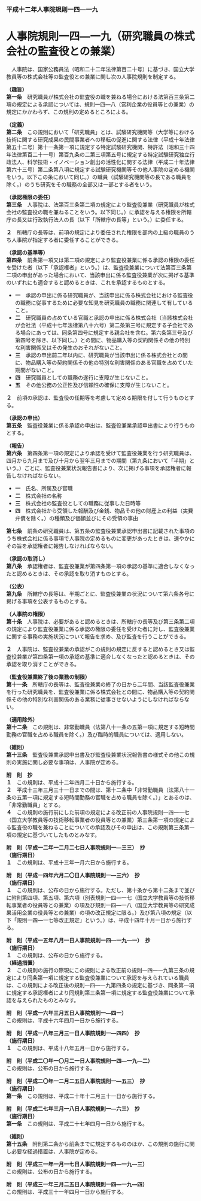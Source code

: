 ### 平成十二年人事院規則一四―一九  
# 人事院規則一四―一九（研究職員の株式会社の監査役との兼業）  
　人事院は、国家公務員法（昭和二十二年法律第百二十号）に基づき、国立大学教員等の株式会社等の監査役との兼業に関し次の人事院規則を制定する。  
  
**（趣旨）**  
**第一条**　研究職員が株式会社の監査役の職を兼ねる場合における法第百三条第二項の規定による承認については、規則一四―八（営利企業の役員等との兼業）の規定にかかわらず、この規則の定めるところによる。  
  
**（定義）**  
**第二条**　この規則において「研究職員」とは、試験研究機関等（大学等における技術に関する研究成果の民間事業者への移転の促進に関する法律（平成十年法律第五十二号）第十一条第一項に規定する特定試験研究機関、特許法（昭和三十四年法律第百二十一号）第百九条の二第三項第五号に規定する特定試験研究独立行政法人、科学技術・イノベーション創出の活性化に関する法律（平成二十年法律第六十三号）第二条第八項に規定する試験研究機関等その他人事院の定める機関をいう。以下この条において同じ。）の職員（試験研究機関等の長である職員を除く。）のうち研究をその職務の全部又は一部とする者をいう。  
  
**（承認権限の委任）**  
**第三条**　人事院は、法第百三条第二項の規定により監査役兼業（研究職員が株式会社の監査役の職を兼ねることをいう。以下同じ。）に承認を与える権限を所轄庁の長又は行政執行法人の長（以下「所轄庁の長等」という。）に委任する。  
  
**２**　所轄庁の長等は、前項の規定により委任された権限を部内の上級の職員のうち人事院が指定する者に委任することができる。  
  
**（承認の基準等）**  
**第四条**　前条第一項又は第二項の規定により監査役兼業に係る承認の権限の委任を受けた者（以下「承認権者」という。）は、監査役兼業について法第百三条第二項の申出があった場合において、当該申出に係る監査役兼業が次に掲げる基準のいずれにも適合すると認めるときは、これを承認するものとする。  
* **一**　承認の申出に係る研究職員が、当該申出に係る株式会社における監査役の職務に従事するために必要な知見を研究職員の職務に関連して有していること。  
* **二**　研究職員の占めている官職と承認の申出に係る株式会社（当該株式会社が会社法（平成十七年法律第八十六号）第二条第三号に規定する子会社である場合にあっては、同条第四号に規定する親会社を含む。第六条第三号及び第四号を除き、以下同じ。）との間に、物品購入等の契約関係その他の特別な利害関係又はその発生のおそれがないこと。  
* **三**　承認の申出前二年以内に、研究職員が当該申出に係る株式会社との間に、物品購入等の契約関係その他の特別な利害関係のある官職を占めていた期間がないこと。  
* **四**　研究職員としての職務の遂行に支障が生じないこと。  
* **五**　その他公務の公正性及び信頼性の確保に支障が生じないこと。  
  
**２**　前項の承認は、監査役の任期等を考慮して定める期限を付して行うものとする。  
  
**（承認の申出）**  
**第五条**　監査役兼業に係る承認の申出は、監査役兼業承認申出書により行うものとする。  
  
**（報告）**  
**第六条**　第四条第一項の規定により承認を受けて監査役兼業を行う研究職員は、四月から九月まで及び十月から翌年三月までの期間（第九条において「半期」という。）ごとに、監査役兼業状況報告書により、次に掲げる事項を承認権者に報告しなければならない。  
* **一**　氏名、所属及び官職  
* **二**　株式会社の名称  
* **三**　株式会社の監査役としての職務に従事した日時等  
* **四**　株式会社から受領した報酬及び金銭、物品その他の財産上の利益（実費弁償を除く。）の種類及び価額並びにその受領の事由  
  
**第七条**　前条の研究職員は、第五条の監査役兼業承認申出書に記載された事項のうち株式会社に係る事項で人事院の定めるものに変更があったときは、速やかにその旨を承認権者に報告しなければならない。  
  
**（承認の取消し）**  
**第八条**　承認権者は、監査役兼業が第四条第一項の承認の基準に適合しなくなったと認めるときは、その承認を取り消すものとする。  
  
**（公表）**  
**第九条**　所轄庁の長等は、半期ごとに、監査役兼業の状況について第六条各号に掲げる事項を公表するものとする。  
  
**（人事院の権限）**  
**第十条**　人事院は、必要があると認めるときは、所轄庁の長等及び第三条第二項の規定により監査役兼業に係る承認の権限の委任を受けた者に対し、監査役兼業に関する事務の実施状況について報告を求め、及び監査を行うことができる。  
  
**２**　人事院は、監査役兼業の承認がこの規則の規定に反すると認めるとき又は監査役兼業が第四条第一項の承認の基準に適合しなくなったと認めるときは、その承認を取り消すことができる。  
  
**（監査役兼業終了後の業務の制限）**  
**第十一条**　所轄庁の長等は、監査役兼業の終了の日から二年間、当該監査役兼業を行った研究職員を、監査役兼業に係る株式会社との間に、物品購入等の契約関係その他の特別な利害関係のある業務に従事させないようにしなければならない。  
  
**（適用除外）**  
**第十二条**　この規則は、非常勤職員（法第八十一条の五第一項に規定する短時間勤務の官職を占める職員を除く。）及び臨時的職員については、適用しない。  
  
**（雑則）**  
**第十三条**　監査役兼業承認申出書及び監査役兼業状況報告書の様式その他この規則の実施に関し必要な事項は、人事院が定める。  
  
**附　則　抄**  
**１**　この規則は、平成十二年四月二十日から施行する。  
**２**　平成十三年三月三十一日までの間は、第十二条中「非常勤職員（法第八十一条の五第一項に規定する短時間勤務の官職を占める職員を除く。）」とあるのは、「非常勤職員」とする。  
**４**　この規則の施行前にした前項の規定による改正前の人事院規則一四―一七（国立大学教員等の技術移転事業者の役員等との兼業）第三条第一項の規定による監査役の職を兼ねることについての承認及びその申出は、この規則第三条第一項の規定に基づいてしたものとみなす。  
  
**附　則（平成一二年一二月二七日人事院規則一―三三）　抄**  
**（施行期日）**  
**１**　この規則は、平成十三年一月六日から施行する。  
  
**附　則（平成一四年六月二〇日人事院規則一―三六）　抄**  
**（施行期日）**  
**１**　この規則は、公布の日から施行する。ただし、第十条から第十二条まで並びに附則第四項、第五項、第六項（別表規則一四―一七（国立大学教員等の技術移転事業者の役員等との兼業）の項及び規則一四―一八（国立大学教員等の研究成果活用企業の役員等との兼業）の項の改正規定に限る。）及び第八項の規定（以下「規則一四―一七等改正規定」という。）は、平成十四年十月一日から施行する。  
  
**附　則（平成一五年八月一日人事院規則一四―一九―一）　抄**  
**（施行期日）**  
**１**　この規則は、公布の日から施行する。  
**（経過措置）**  
**２**　この規則の施行の際現にこの規則による改正前の規則一四―一九第三条の規定により同条第一項に規定する監査役兼業について承認を与えられている職員は、この規則による改正後の規則一四―一九第四条の規定に基づき、同条第一項に規定する承認権者により同規則第三条第一項に規定する監査役兼業について承認を与えられたものとみなす。  
  
**附　則（平成一六年三月五日人事院規則一―四一）**  
この規則は、平成十六年四月一日から施行する。  
  
**附　則（平成一八年三月三一日人事院規則一―四四）　抄**  
**（施行期日）**  
**１**　この規則は、平成十八年五月一日から施行する。  
  
**附　則（平成二〇年一〇月二一日人事院規則一四―一九―二）**  
この規則は、公布の日から施行する。  
  
**附　則（平成二〇年一二月二五日人事院規則一―五三）　抄**  
**（施行期日）**  
**第一条**　この規則は、平成二十年十二月三十一日から施行する。  
  
**附　則（平成二七年三月一八日人事院規則一―六三）　抄**  
**（施行期日）**  
**第一条**　この規則は、平成二十七年四月一日から施行する。  
  
**（雑則）**  
**第十五条**　附則第二条から前条までに規定するもののほか、この規則の施行に関し必要な経過措置は、人事院が定める。  
  
**附　則（平成三一年一月一七日人事院規則一四―一九―三）**  
この規則は、公布の日から施行する。  
  
**附　則（平成三一年三月二五日人事院規則一四―一九―四）**  
この規則は、平成三十一年四月一日から施行する。  
  
